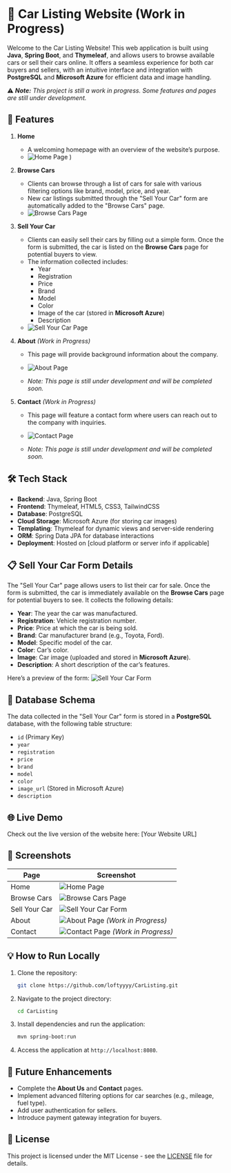 # 🚗 Car Listing Website (Work in Progress)

Welcome to the Car Listing Website! This web application is built using **Java**, **Spring Boot**, and **Thymeleaf**, and allows users to browse available cars or sell their cars online. It offers a seamless experience for both car buyers and sellers, with an intuitive interface and integration with **PostgreSQL** and **Microsoft Azure** for efficient data and image handling.

⚠️ _**Note:** This project is still a work in progress. Some features and pages are still under development._

## 🚀 Features

1. **Home**
    - A welcoming homepage with an overview of the website’s purpose.
    - ![Home Page](https://github.com/user-attachments/assets/9c0558e5-c53d-48f1-ac5f-62b93b8c12ef)
)

2. **Browse Cars**
    - Clients can browse through a list of cars for sale with various filtering options like brand, model, price, and year.
    - New car listings submitted through the "Sell Your Car" form are automatically added to the "Browse Cars" page.
    - ![Browse Cars Page](https://github.com/user-attachments/assets/984881c3-a55a-4052-8f7c-f3b9c50f2a74)

3. **Sell Your Car**
    - Clients can easily sell their cars by filling out a simple form. Once the form is submitted, the car is listed on the **Browse Cars** page for potential buyers to view.
    - The information collected includes:
        - Year
        - Registration
        - Price
        - Brand
        - Model
        - Color
        - Image of the car (stored in **Microsoft Azure**)
        - Description
    - ![Sell Your Car Page](https://github.com/user-attachments/assets/a6a1f2ec-30fd-4091-aa1e-b47110d8d8ba)


4. **About** _(Work in Progress)_
    - This page will provide background information about the company.
    - ![About Page](https://github.com/user-attachments/assets/963ea564-3299-48e5-9b47-d993bf2235c2)

    - _Note: This page is still under development and will be completed soon._

5. **Contact** _(Work in Progress)_
    - This page will feature a contact form where users can reach out to the company with inquiries.
    - ![Contact Page](https://github.com/user-attachments/assets/e0c104f4-411c-4464-b754-a7221c931acb)

    - _Note: This page is still under development and will be completed soon._

## 🛠️ Tech Stack

- **Backend**: Java, Spring Boot
- **Frontend**: Thymeleaf, HTML5, CSS3, TailwindCSS
- **Database**: PostgreSQL
- **Cloud Storage**: Microsoft Azure (for storing car images)
- **Templating**: Thymeleaf for dynamic views and server-side rendering
- **ORM**: Spring Data JPA for database interactions
- **Deployment**: Hosted on [cloud platform or server info if applicable]

## 📋 Sell Your Car Form Details

The "Sell Your Car" page allows users to list their car for sale. Once the form is submitted, the car is immediately available on the **Browse Cars** page for potential buyers to see. It collects the following details:

- **Year**: The year the car was manufactured.
- **Registration**: Vehicle registration number.
- **Price**: Price at which the car is being sold.
- **Brand**: Car manufacturer brand (e.g., Toyota, Ford).
- **Model**: Specific model of the car.
- **Color**: Car’s color.
- **Image**: Car image (uploaded and stored in **Microsoft Azure**).
- **Description**: A short description of the car’s features.

Here’s a preview of the form:
![Sell Your Car Form](path-to-your-form-screenshot)

## 💾 Database Schema

The data collected in the "Sell Your Car" form is stored in a **PostgreSQL** database, with the following table structure:

- `id` (Primary Key)
- `year`
- `registration`
- `price`
- `brand`
- `model`
- `color`
- `image_url` (Stored in Microsoft Azure)
- `description`

## 🌐 Live Demo

Check out the live version of the website here: [Your Website URL]

## 📸 Screenshots

| Page          | Screenshot                                                      |
|---------------|------------------------------------------------------------------|
| Home          | ![Home Page](https://github.com/user-attachments/assets/9c0558e5-c53d-48f1-ac5f-62b93b8c12ef)                  |
| Browse Cars   | ![Browse Cars Page](https://github.com/user-attachments/assets/984881c3-a55a-4052-8f7c-f3b9c50f2a74)         |
| Sell Your Car | ![Sell Your Car Form](https://github.com/user-attachments/assets/a6a1f2ec-30fd-4091-aa1e-b47110d8d8ba)      |
| About         | ![About Page](https://github.com/user-attachments/assets/963ea564-3299-48e5-9b47-d993bf2235c2) _(Work in Progress)_|
| Contact       | ![Contact Page](https://github.com/user-attachments/assets/e0c104f4-411c-4464-b754-a7221c931acb) _(Work in Progress)_|

## 💡 How to Run Locally

1. Clone the repository:
    ```bash
    git clone https://github.com/loftyyyy/CarListing.git
    ```

2. Navigate to the project directory:
    ```bash
    cd CarListing
    ```

3. Install dependencies and run the application:
    ```bash
    mvn spring-boot:run
    ```

4. Access the application at `http://localhost:8080`.

## 🚀 Future Enhancements

- Complete the **About Us** and **Contact** pages.
- Implement advanced filtering options for car searches (e.g., mileage, fuel type).
- Add user authentication for sellers.
- Introduce payment gateway integration for buyers.

## 📄 License

This project is licensed under the MIT License - see the [LICENSE](LICENSE) file for details.

